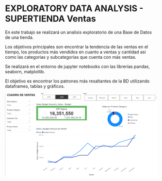# EXPLORATORY DATA ANALYSIS - SUPERTIENDA Ventas

En este trabajo se realizará un analisis exploratorio de una Base de Datos de una tienda. 

Los objetivos principales son encontrar la tendencia de las ventas en el tiempo, los productos más vendidos en cuanto a ventas y cantidad asi como las categorias y subcategorias que cuenta con más ventas.

Se realizará en el entorno de jupyter notebooks con las librerías pandas, seaborn, matplotlib.

El objetivo es encontrar los patrones más resaltantes de la BD utilizando dataframes, tablas y gráficos.


![](https://github.com/Hrod123/Ventas-AdventureWorks/blob/main/Dashboard2.PNG)

